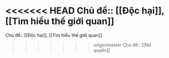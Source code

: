 <<<<<<< HEAD
Chủ đề:: [[Độc hại]], [[Tìm hiểu thế giới quan]]
=======
Chủ đề:: [[Độc hại]], [[Tìm hiểu thế giới quan]]
>>>>>>> origin/master
Chủ đề:: [[Nữ quyền]]
